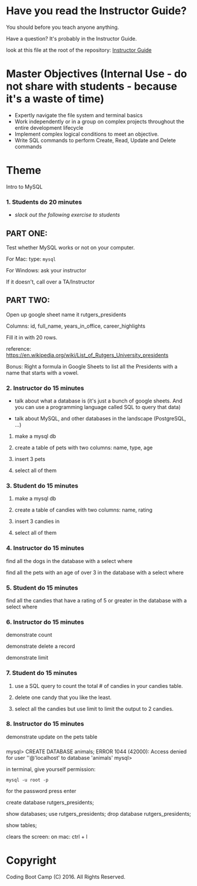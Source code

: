 # Have you read the Instructor Guide?

You should before you teach anyone anything.

Have a question? It's probably in the Instructor Guide.

look at this file at the root of the repository: 
[Instructor Guide](https://github.com/RutgersCodingBootcamp/All-Lesson-Plans/blob/master/instructor_guide.md)

# Master Objectives (Internal Use - do not share with students - because it's a waste of time)

* Expertly navigate the file system and terminal basics
* Work independently or in a group on complex projects throughout the entire development lifecycle
* Implement complex logical conditions to meet an objective.
* Write SQL commands to perform Create, Read, Update and Delete commands

# Theme
Intro to MySQL

### 1. Students do 20 minutes

* *slack out the following exercise to students*

PART ONE:
---------

Test whether MySQL works or not on your computer. 

For Mac:
type: ```mysql```

For Windows:
ask your instructor

If it doesn't, call over a TA/Instructor

PART TWO:
---------

Open up google sheet name it rutgers_presidents

Columns: id, full_name, years_in_office, career_highlights

Fill it in with 20 rows.

reference: https://en.wikipedia.org/wiki/List_of_Rutgers_University_presidents

Bonus: 
Right a formula in Google Sheets to list all the Presidents with a name that starts with a vowel.

### 2. Instructor do 15 minutes

* talk about what a database is (it's just a bunch of google sheets. And you can use a programming language called SQL to query that data)

* talk about MySQL, and other databases in the landscape (PostgreSQL, ...)

1. make a mysql db

2. create a table of pets with two columns: name, type, age

3. insert 3 pets

4. select all of them 

### 3. Student do 15 minutes

1. make a mysql db

2. create a table of candies with two columns: name, rating

3. insert 3 candies in

4. select all of them 

### 4. Instructor do 15 minutes

find all the dogs in the database with a select where

find all the pets with an age of over 3 in the database with a select where

### 5. Student do 15 minutes

find all the candies that have a rating of 5 or greater in the database with a select where

### 6. Instructor do 15 minutes

demonstrate count

demonstrate delete a record

demonstrate limit 

### 7. Student do 15 minutes

1. use a SQL query to count the total # of candies in your candies table.

2. delete one candy that you like the least.

3. select all the candies but use limit to limit the output to 2 candies.

### 8. Instructor do 15 minutes

demonstrate update on the pets table



###
mysql> CREATE DATABASE animals;
ERROR 1044 (42000): Access denied for user ''@'localhost' to database 'animals'
mysql> 


in terminal, give yourself permission:

```
mysql -u root -p
```

for the password
press enter

create database rutgers_presidents;

show databases;
use rutgers_presidents;
drop database rutgers_presidents;

show tables;

clears the screen:
on mac: ctrl + l 

# Copyright
Coding Boot Camp (C) 2016. All Rights Reserved.